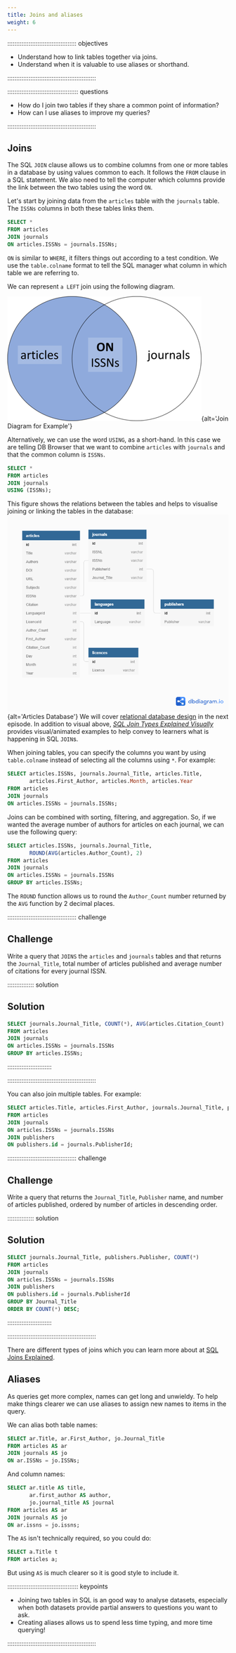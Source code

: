 ```yaml
---
title: Joins and aliases
weight: 6
---
```


::::::::::::::::::::::::::::::::::::::: objectives

- Understand how to link tables together via joins.
- Understand when it is valuable to use aliases or shorthand.

::::::::::::::::::::::::::::::::::::::::::::::::::

:::::::::::::::::::::::::::::::::::::::: questions

- How do I join two tables if they share a common point of information?
- How can I use aliases to improve my queries?

::::::::::::::::::::::::::::::::::::::::::::::::::

## Joins

The SQL `JOIN` clause allows us to combine columns from one or more tables in a database by using values common to each. It follows the `FROM` clause in a SQL statement. We also need to tell the computer which columns provide the link between the two
tables using the word `ON`.

Let's start by joining data from the `articles` table with the `journals` table. The `ISSNs` columns in both these tables links them.

```sql
SELECT *
FROM articles
JOIN journals
ON articles.ISSNs = journals.ISSNs;
```

`ON` is similar to `WHERE`, it filters things out according to a test condition.  We use the `table.colname` format to tell the SQL manager what column in which table we are referring to.

We can represent `a LEFT` join using the following diagram.

![](fig/left-join-articles-journals_40.png){alt='Join Diagram for Example'}

Alternatively, we can use the word `USING`, as a short-hand.  In this case we are telling DB Browser that we want to combine `articles` with `journals` and that the common column is `ISSNs`.

```sql
SELECT *
FROM articles
JOIN journals
USING (ISSNs);
```

This figure shows the relations between the tables and helps to visualise joining or linking the tables in the database:
![](fig/articles-erd-v02.png){alt='Articles Database'}
We will cover [relational database design](08-database-design.md) in the next episode. In addition to visual above, *[SQL Join Types Explained Visually](https://dataschool.com/how-to-teach-people-sql/sql-join-types-explained-visually/)* provides visual/animated examples to help convey to learners what is happening in SQL `JOIN`s.

When joining tables, you can specify the columns you want by using `table.colname` instead of selecting all the columns using `*`. For example:

```sql
SELECT articles.ISSNs, journals.Journal_Title, articles.Title,
       articles.First_Author, articles.Month, articles.Year
FROM articles
JOIN journals
ON articles.ISSNs = journals.ISSNs;
```

Joins can be combined with sorting, filtering, and aggregation.  So, if we wanted the average number of authors for articles on each journal, we can use the following query:

```sql
SELECT articles.ISSNs, journals.Journal_Title,
       ROUND(AVG(articles.Author_Count), 2)
FROM articles
JOIN journals
ON articles.ISSNs = journals.ISSNs
GROUP BY articles.ISSNs;
```

The `ROUND` function allows us to round the `Author_Count` number returned by the `AVG` function by 2 decimal places.

:::::::::::::::::::::::::::::::::::::::  challenge

## Challenge

Write a query that `JOINS` the `articles` and `journals` tables and that returns the `Journal_Title`, total number of articles published and average number of citations for every journal ISSN.

:::::::::::::::  solution

## Solution

```sql
SELECT journals.Journal_Title, COUNT(*), AVG(articles.Citation_Count)
FROM articles
JOIN journals
ON articles.ISSNs = journals.ISSNs
GROUP BY articles.ISSNs;
```

:::::::::::::::::::::::::

::::::::::::::::::::::::::::::::::::::::::::::::::

You can also join multiple tables. For example:

```sql
SELECT articles.Title, articles.First_Author, journals.Journal_Title, publishers.Publisher
FROM articles
JOIN journals
ON articles.ISSNs = journals.ISSNs
JOIN publishers
ON publishers.id = journals.PublisherId;
```

:::::::::::::::::::::::::::::::::::::::  challenge

## Challenge

Write a query that returns the `Journal_Title`, `Publisher` name, and number of
articles published, ordered by number of articles in descending order.

:::::::::::::::  solution

## Solution

```sql
SELECT journals.Journal_Title, publishers.Publisher, COUNT(*)
FROM articles
JOIN journals
ON articles.ISSNs = journals.ISSNs
JOIN publishers
ON publishers.id = journals.PublisherId
GROUP BY Journal_Title
ORDER BY COUNT(*) DESC;
```

:::::::::::::::::::::::::

::::::::::::::::::::::::::::::::::::::::::::::::::

There are different types of joins which you can learn more about at [SQL Joins Explained](https://www.geeksforgeeks.org/sql-join-set-1-inner-left-right-and-full-joins/).

## Aliases

As queries get more complex, names can get long and unwieldy. To help make things clearer we can use aliases to assign new names to items in the query.

We can alias both table names:

```sql
SELECT ar.Title, ar.First_Author, jo.Journal_Title
FROM articles AS ar
JOIN journals AS jo
ON ar.ISSNs = jo.ISSNs;
```

And column names:

```sql
SELECT ar.title AS title,
       ar.first_author AS author,
       jo.journal_title AS journal
FROM articles AS ar
JOIN journals AS jo
ON ar.issns = jo.issns;
```

The `AS` isn't technically required, so you could do:

```sql
SELECT a.Title t
FROM articles a;
```

But using `AS` is much clearer so it is good style to include it.

:::::::::::::::::::::::::::::::::::::::: keypoints

- Joining two tables in SQL is an good way to analyse datasets, especially when both datasets provide partial answers to questions you want to ask.
- Creating aliases allows us to spend less time typing, and more time querying!

::::::::::::::::::::::::::::::::::::::::::::::::::


